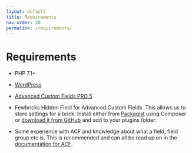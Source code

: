 ```yaml
---
layout: default
title: Requirements
nav_order: 20
permalink: /requirements/
---
```


# Requirements

- PHP 7.1+

- [WordPress](https://wordpress.org)

- [Advanced Custom Fields PRO 5](https://www.advancedcustomfields.com)

- Fewbricks Hidden Field for Advanced Custom Fields. This allows us to store settings for a brick. Install either from [Packagist](https://packagist.org/packages/folbert/acf-fewbricks-hidden) using Composer or [download it from GitHub](https://github.com/folbert/acf-fewbricks-hidden) and add to your plugins folder.

- Some experience with ACF and knowledge about what a field, field group etc is. This is recommended and can all be read
up on in the [documentation for ACF](https://www.advancedcustomfields.com/resources).
